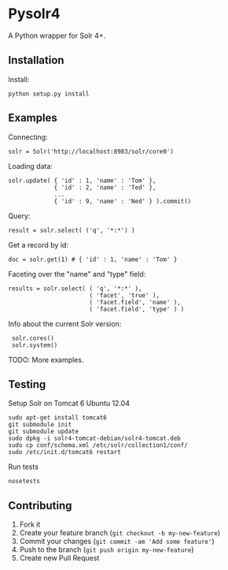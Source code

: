 # Pysolr4

A Python wrapper for Solr 4+.

## Installation

Install:

    python setup.py install

## Examples

Connecting:

    solr = Solr('http://localhost:8983/solr/core0')

Loading data:

    solr.update( { 'id' : 1, 'name' : 'Tom' },
                 { 'id' : 2, 'name' : 'Ted' },
                 ... 
                 { 'id' : 9, 'name' : 'Ned' } ).commit()

Query:

    result = solr.select( ('q', '*:*') )

Get a record by id:
    
    doc = solr.get(1) # { 'id' : 1, 'name' : 'Tom' }

Faceting over the "name" and "type" field:

    results = solr.select( ( 'q', '*:*' ),
                           ( 'facet', 'true' ),
                           ( 'facet.field', 'name' ),
                           ( 'facet.field', 'type' ) )

Info about the current Solr version:
     
     solr.cores()
     solr.system()     

TODO: More examples.

## Testing

Setup Solr on Tomcat 6 Ubuntu 12.04

    sudo apt-get install tomcat6
    git submodule init
    git submodule update
    sudo dpkg -i solr4-tomcat-debian/solr4-tomcat.deb
    sudo cp conf/schema.xml /etc/solr/collection1/conf/
    sudo /etc/init.d/tomcat6 restart

Run tests

    nosetests

## Contributing

1. Fork it
2. Create your feature branch (`git checkout -b my-new-feature`)
3. Commit your changes (`git commit -am 'Add some feature'`)
4. Push to the branch (`git push origin my-new-feature`)
5. Create new Pull Request
